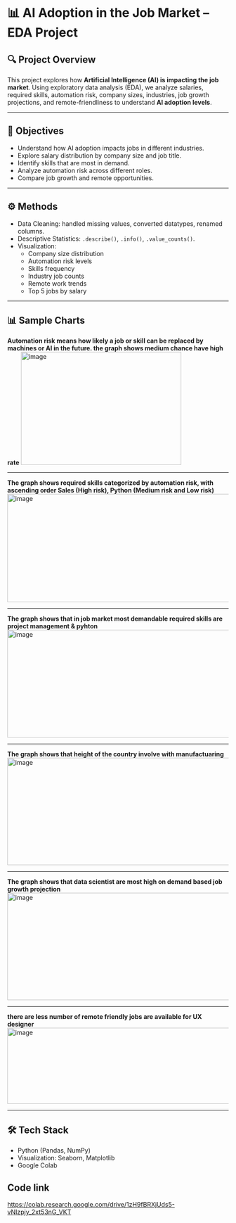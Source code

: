 # 📊 AI Adoption in the Job Market – EDA Project

## 🔍 Project Overview
This project explores how **Artificial Intelligence (AI) is impacting the job market**. Using exploratory data analysis (EDA), we analyze salaries, required skills, automation risk, company sizes, industries, job growth projections, and remote-friendliness to understand **AI adoption levels**.

---

## 🎯 Objectives
- Understand how AI adoption impacts jobs in different industries.  
- Explore salary distribution by company size and job title.  
- Identify skills that are most in demand.  
- Analyze automation risk across different roles.  
- Compare job growth and remote opportunities.  

---

## ⚙️ Methods
- Data Cleaning: handled missing values, converted datatypes, renamed columns.  
- Descriptive Statistics: `.describe()`, `.info()`, `.value_counts()`.  
- Visualization:
  - Company size distribution  
  - Automation risk levels  
  - Skills frequency  
  - Industry job counts  
  - Remote work trends  
  - Top 5 jobs by salary  
---
## 📊 Sample Charts
**Automation risk means how likely a job or skill can be replaced by machines or AI in the future. the graph shows medium chance have high rate**
<img width="365" height="257" alt="image" src="https://github.com/user-attachments/assets/3fcaa168-67ea-4672-9148-4f5dd2b876df" />

---
**The graph shows required skills categorized by automation risk, with ascending order Sales (High risk), Python (Medium risk and Low risk)**
<img width="859" height="246" alt="image" src="https://github.com/user-attachments/assets/77e6e5cb-3e1b-4fc0-b3ab-96cf5bc1af75" />

---
**The graph shows that in job market most demandable required skills are project management & pyhton**
<img width="863" height="245" alt="image" src="https://github.com/user-attachments/assets/dba47b5e-1429-42b0-ad25-b249edcf4136" />

---
**The graph shows that height of the country involve with manufactuaring**
<img width="852" height="244" alt="image" src="https://github.com/user-attachments/assets/edb342ae-8fed-4e16-affc-a0bd653351f1" />

---
**The graph shows that data scientist are most high on demand based job growth projection**
<img width="859" height="244" alt="image" src="https://github.com/user-attachments/assets/75d80c14-a8f8-4c45-acae-cdc4bcbd3083" />

---
**there are less number of remote friendly jobs are available for UX designer**
<img width="740" height="173" alt="image" src="https://github.com/user-attachments/assets/f1ebf5c9-426c-4a32-97c0-f23694b5bd66" />

----
## 🛠 Tech Stack
- Python (Pandas, NumPy)  
- Visualization: Seaborn, Matplotlib  
- Google Colab  

## Code link 
https://colab.research.google.com/drive/1zH9fBRXjUds5-vNIzpjy_2xt53nG_VKT




